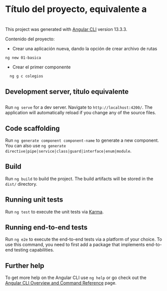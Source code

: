 # Título del proyecto, equivalente a <h1>

This project was generated with [Angular CLI](https://github.com/angular/angular-cli) version 13.3.3.

Contenido del proyecto:

- Crear una aplicación nueva, dando la opción de crear archivo de rutas
```
ng new 01-basica
```
- Crear el primer componente
```
  ng g c colegios
```
## Development server,  título equivalente <h2>

Run `ng serve` for a dev server. Navigate to `http://localhost:4200/`. The application will automatically reload if you change any of the source files.

## Code scaffolding

Run `ng generate component component-name` to generate a new component. You can also use `ng generate directive|pipe|service|class|guard|interface|enum|module`.

## Build

Run `ng build` to build the project. The build artifacts will be stored in the `dist/` directory.

## Running unit tests

Run `ng test` to execute the unit tests via [Karma](https://karma-runner.github.io).

## Running end-to-end tests

Run `ng e2e` to execute the end-to-end tests via a platform of your choice. To use this command, you need to first add a package that implements end-to-end testing capabilities.

## Further help

To get more help on the Angular CLI use `ng help` or go check out the [Angular CLI Overview and Command Reference](https://angular.io/cli) page.
